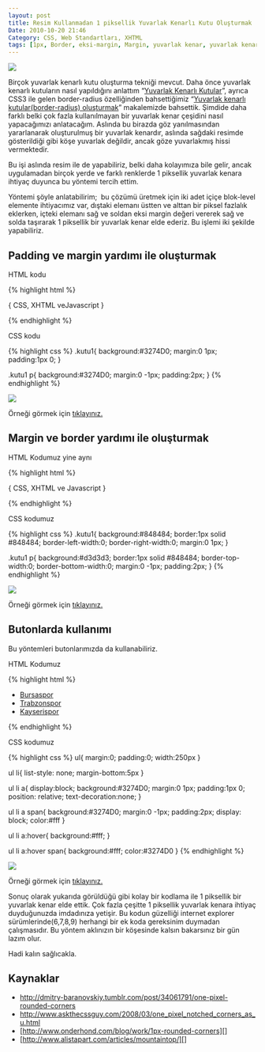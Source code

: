 ```yaml
---
layout: post
title: Resim Kullanmadan 1 piksellik Yuvarlak Kenarlı Kutu Oluşturmak
Date: 2010-10-20 21:46
Category: CSS, Web Standartları, XHTML
tags: [1px, Border, eksi-margin, Margin, yuvarlak kenar, yuvarlak kenarlı kutular]
---
```


![][100]

Birçok yuvarlak kenarlı kutu oluşturma tekniği mevcut. Daha
önce yuvarlak kenarlı kutuların nasıl yapıldığını anlattım “[Yuvarlak Kenarlı Kutular][]”, ayrıca CSS3 ile gelen border-radius özelliğinden
bahsettiğimiz “[Yuvarlak kenarlı kutular(border-radius) oluşturmak][]”
makalemizde bahsettik. Şimdide daha farklı belki çok fazla kullanılmayan
bir yuvarlak kenar çeşidini nasıl yapacağımızı anlatacağım. Aslında bu
birazda göz yanılmasından yararlanarak oluşturulmuş bir yuvarlak
kenardır, aslında sağdaki resimde gösterildiği gibi köşe yuvarlak
değildir, ancak göze yuvarlakmış hissi vermektedir.

Bu işi aslında resim ile de yapabiliriz, belki daha kolayımıza bile
gelir, ancak uygulamadan birçok yerde ve farklı renklerde 1 piksellik
yuvarlak kenara ihtiyaç duyunca bu yöntemi tercih ettim.

Yöntemi şöyle anlatabilirim;  bu çözümü üretmek için iki adet içiçe
blok-level elemente ihtiyacımız var, dıştaki elemanı üstten ve alttan
bir piksel fazlalık eklerken, içteki elemanı sağ ve soldan eksi margin
değeri vererek sağ ve solda taşırarak 1 piksellik bir yuvarlak kenar
elde ederiz. Bu işlemi iki şekilde yapabiliriz.

## Padding ve margin yardımı ile oluşturmak

HTML kodu

{% highlight html %}
 <div class="kutu1">
	<p>{ CSS, XHTML veJavascript }</p>
</div>
{% endhighlight %}

CSS kodu

{% highlight css %}
.kutu1{
	background:#3274D0;
	margin:0 1px;
	padding:1px 0;
}

.kutu1 p{
	background:#3274D0;
	margin:0 -1px;
	padding:2px;
}
{% endhighlight %}

![][1]

Örneği görmek için [tıklayınız.][]

## Margin ve border yardımı ile oluşturmak

HTML Kodumuz yine aynı

{% highlight html %}
<div class="kutu1">
	<p>{ CSS, XHTML ve Javascript }</p>
</div>
{% endhighlight %}

CSS kodumuz

{% highlight css %}
.kutu1{
	background:#848484;
	border:1px solid #848484;
	border-left-width:0;
	border-right-width:0;
	margin:0 1px;
}

.kutu1 p{
	background:#d3d3d3;
	border:1px solid #848484;
	border-top-width:0;
	border-bottom-width:0;
	margin:0 -1px;
	padding:2px;
}
{% endhighlight %}

![][2]

Örneği görmek için [tıklayınız.][3]

## Butonlarda kullanımı

Bu yöntemleri butonlarımızda da kullanabiliriz.

HTML Kodumuz

{% highlight html %}
<ul>
	<li><a href=""><span>Bursaspor</span></a></li>
    <li><a href=""><span>Trabzonspor</span></a></li>
    <li><a href=""><span>Kayserispor</span></a></li>
</ul>
{% endhighlight %}

CSS kodumuz

{% highlight css %}
ul{
	margin:0;
	padding:0;
	width:250px
}

ul li{
	list-style: none;
	margin-bottom:5px
}

ul li a{
	display:block;
	background:#3274D0;
	margin:0 1px;
	padding:1px 0;
	position: relative;
	text-decoration:none;
}

ul li a span{
	background:#3274D0;
	margin:0 -1px;
	padding:2px;
	display: block;
	color:#fff
}

ul li a:hover{
	background:#fff;
}

ul li a:hover span{
	background:#fff;
	color:#3274D0
}
{% endhighlight %}

![][4]

Örneği görmek için [tıklayınız.][5]

Sonuç olarak yukarıda görüldüğü gibi kolay bir kodlama ile 1 piksellik
bir yuvarlak kenar elde ettik. Çok fazla çeşitte 1 piksellik yuvarlak
kenara ihtiyaç duyduğunuzda imdadınıza yetişir. Bu kodun güzelliği
internet explorer sürümlerinde(6,7,8,9) herhangi bir ek koda gereksinim
duymadan çalışmasıdır. Bu yöntem aklınızın bir köşesinde kalsın
bakarsınız bir gün lazım olur.

Hadi kalın sağlıcakla.

## Kaynaklar

-   http://dmitry-baranovskiy.tumblr.com/post/34061791/one-pixel-rounded-corners
-   http://www.askthecssguy.com/2008/03/one_pixel_notched_corners_as_u.html
-   [http://www.onderhond.com/blog/work/1px-rounded-corners][]
-   [http://www.alistapart.com/articles/mountaintop/][]

  [100]: /images/1px_yuvarlak_kutu_yak-300x125.gif
  [Yuvarlak Kenarlı Kutular]: http://fatihhayrioglu.com/yuvarlak-kenarli-kutular/
  [Yuvarlak kenarlı kutular(border-radius) oluşturmak]: http://fatihhayrioglu.com/yuvarlak-kenarli-kutularborder-radius-olusturmak/
  [1]: https://lh4.googleusercontent.com/23SRG-1WKRPSijX0GVloqxvgBzLJFRxuUbVjkU36hzGacLp5Y5zz6AxULdUJdl3zrKnFODcY7O4NNURxY7BGChNRa52LUeYt1Kj9l7AYsBDvejEKcQ
  [tıklayınız.]: /dokumanlar/1px_yuvarlak_kenar_1.html
  [2]: https://lh3.googleusercontent.com/UotpXlc2Cn_hp0o3sQ1EuTg865C-y_R6UpG-vCanTBXjp2pi9cFzaSqTmHyc5sJVVHRooMlaINOMQXkGzA_maIjzAKAVllPjkrcD2o5m6tz3sYAJZQ
  [3]: /dokumanlar/1px_yuvarlak_kenar_2.html
  [4]: https://lh4.googleusercontent.com/6mgdtcyUg4pDLZGE4dbY1tvQQYUzQz3mhfMaqMmkWS9Zd6y5GZqEWBMeP7vdDxEKZel5JGrfTIGjuPH5c-M6UY4SxaHF7l58yYJhuFtr_vxfQlnuRQ
  [5]: /dokumanlar/1px_yuvarlak_kenar_1_hover.html
  [http://www.onderhond.com/blog/work/1px-rounded-corners]: http://www.onderhond.com/blog/work/1px-rounded-corners
  [http://www.alistapart.com/articles/mountaintop/]: http://www.alistapart.com/articles/mountaintop/

